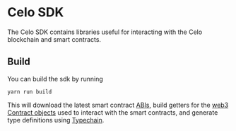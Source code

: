 # Celo SDK
The Celo SDK contains libraries useful for interacting with the Celo blockchain and smart contracts.

## Build
You can build the sdk by running
```
yarn run build
```

This will download the latest smart contract [ABIs](https://solidity.readthedocs.io/en/develop/abi-spec.html), build getters for the [web3 Contract objects](https://web3js.readthedocs.io/en/1.0/web3-eth-contract.html) used to interact with the smart contracts, and generate type definitions using [Typechain](https://github.com/ethereum-ts/TypeChain).
